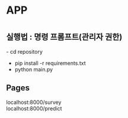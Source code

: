 # APP

<h1> </h1>
  
  <h2>실행법 : 
  명령 프롬프트(관리자 권한)</h2>
- cd repository
  
  - pip install -r requirements.txt
  - python main.py

  <h2>Pages </h2>
  
  localhost:8000/survey<br>
  localhost:8000/predict

